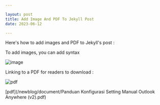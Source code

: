 ```yaml
---

layout: post
title: Add Image And PDF To Jekyll Post
date: 2023-06-12

---
```


Here's how to add images and PDF to Jekyll's post :

To add images, you can add syntax

![image](/newblog/image/image.png)

Linking to a PDF for readers to download :

![pdf](/newblog/image/pdf.png)

[pdf](/newblog/document/Panduan Konfigurasi Setting Manual Outlook Anywhere (v2).pdf)

